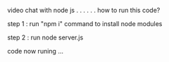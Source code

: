 video chat with node js
.
.
.
.
.
.
how to run this code?

step 1 :
run "npm i" command to install node modules 

step 2 :
run node server.js

code now runing ... 
